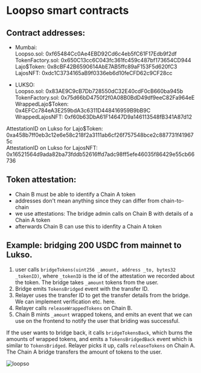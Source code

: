 # Loopso smart contracts

## Contract addresses:     
- Mumbai:     
Loopso.sol: 0xf65484Cc0Ae4EBD92Cd6c4eb5fC61F17Edb9f2df      
TokenFactory.sol: 0x650C13cc6C043fc361fc459c487bf173654CD944     
Lajo$Token: 0x8cBF42B6590614AbE7AB5ffc89aF153F5d620fC3     
LajosNFT: 0xdc1C3734165aB9f0336eb6d10feCFD62c9CF28cc     
     
- LUKSO:     
Loopso.sol: 0x83AE9C9cB7Db728550dC32E40cdF0cB660ba945b
TokenFactory.sol: 0x75d66bD4750f2f0A08B0BdD49df9eeC82Fa964eE     
WrappedLajo$Token: 0x4EFCc784eA3E259bdA3c6311D448416959B9bB9C     
WrappedLajosNFT: 0xf60b63DbA61F14647D9a146113548fB341A87d12   
     
AttestationID on Lukso for Lajo$Token: 0xa458b7ff0eb3c12e6e58c218f2a3111ab6cf26f757548bce2c887731f419675c      
AttestationID on Lukso for LajosNFT: 0x16521564d9ada82ba73fddb52616ffd7adc98ff5efe46035f86429e55cb66736      
     
## Token attestation:    
- Chain B must be able to identify a Chain A token   
- addresses don't mean anything since they can differ from chain-to-chain    
- we use attestations: The bridge admin calls on Chain B with details of a Chain A token    
- afterwards Chain B can use this to idenfity a Chain A token    

## Example: bridging 200 USDC from mainnet to Lukso.    
1. user calls ```bridgeTokens(uint256 _amount, address _to, bytes32 _tokenID)```, where ```_tokenID``` is the id of the attestation we recorded about the token. The bridge takes ```_amount``` tokens from the user.    
2. Bridge emits ```TokensBridged``` event with the transfer ID.    
3. Relayer uses the transfer ID to get the transfer details from the bridge. We can implement verification etc. here.    
4. Relayer calls ```releaseWrappedTokens``` on Chain B.    
5. Chain B mints ```_amount``` wrapped tokens, and emits an event that we can use on the frontend to notify the user that briding was successful.    

If the user wants to bridge back, it calls ```bridgeTokensBack```, which burns the amounts of wrapped tokens, and emits a ```TokensBridgedBack``` event which is similar to ```TokensBridged```. Relayer picks it up, calls ```releaseTokens``` on Chain A. The Chain A bridge transfers the amount of tokens to the user.  

![loopso](https://github.com/useloopso/contracts/assets/44027725/0fe78522-4a53-4cc7-8b90-7333e38ed38e)
